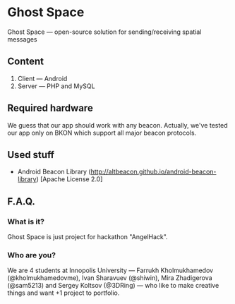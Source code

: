 # Ghost Space
Ghost Space — open-source solution for sending/receiving spatial messages

## Content
1. Client — Android
2. Server — PHP and MySQL

## Required hardware
We guess that our app should work with any beacon. Actually, we've tested our app only on BKON which support all major beacon protocols.

## Used stuff
- Android Beacon Library (http://altbeacon.github.io/android-beacon-library) [Apache License 2.0]

## F.A.Q.
### What is it?
Ghost Space is just project for hackathon "AngelHack".
### Who are you?
We are 4 students at Innopolis University — Farrukh Kholmukhamedov (@kholmukhamedovme), Ivan Sharavuev (@shiwin), Mira Zhadigerova (@sam5213) and Sergey Koltsov (@3DRing) — who like to make creative things and want +1 project to portfolio.

